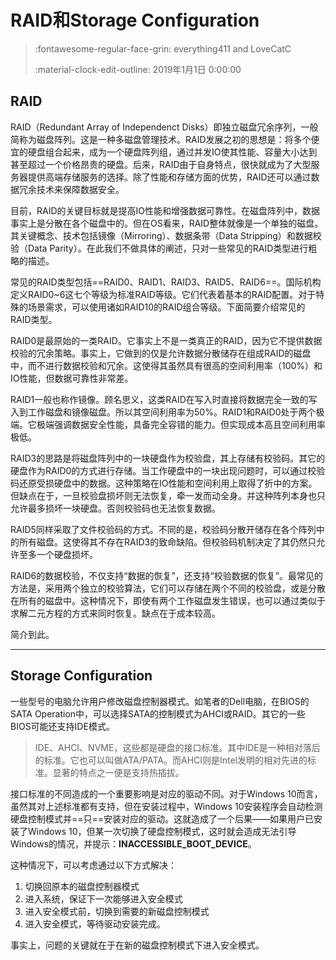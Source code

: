 # RAID和Storage Configuration

> :fontawesome-regular-face-grin: everything411 and LoveCatC
>
> :material-clock-edit-outline: 2019年1月1日 0:00:00

## RAID

RAID（Redundant Array of Independenct Disks）即独立磁盘冗余序列，一般简称为磁盘阵列。这是一种多磁盘管理技术。RAID发展之初的思想是：将多个便宜的硬盘组合起来，成为一个硬盘阵列组，通过并发IO使其性能、容量大小达到甚至超过一个价格昂贵的硬盘。后来，RAID由于自身特点，很快就成为了大型服务器提供高端存储服务的选择。除了性能和存储方面的优势，RAID还可以通过数据冗余技术来保障数据安全。

目前，RAID的关键目标就是提高IO性能和增强数据可靠性。在磁盘阵列中，数据事实上是分散在各个磁盘中的。但在OS看来，RAID整体就像是一个单独的磁盘。其关键概念、技术包括镜像（Mirroring）、数据条带（Data Stripping）和数据校验（Data Parity）。在此我们不做具体的阐述，只对一些常见的RAID类型进行粗略的描述。

常见的RAID类型包括==RAID0、RAID1、RAID3、RAID5、RAID6==。国际机构定义RAID0~6这七个等级为标准RAID等级。它们代表着基本的RAID配置。对于特殊的场景需求，可以使用诸如RAID10的RAID组合等级。下面简要介绍常见的RAID类型。

RAID0是最原始的一类RAID。它事实上不是一类真正的RAID，因为它不提供数据校验的冗余策略。事实上，它做到的仅是允许数据分散储存在组成RAID的磁盘中，而不进行数据校验和冗余。这使得其虽然具有很高的空间利用率（100%）和IO性能，但数据可靠性非常差。

RAID1一般也称作镜像。顾名思义，这类RAID在写入时直接将数据完全一致的写入到工作磁盘和镜像磁盘。所以其空间利用率为50%。RAID1和RAID0处于两个极端。它极端强调数据安全性能，具备完全容错的能力。但实现成本高且空间利用率极低。

RAID3的思路是将磁盘阵列中的一块硬盘作为校验盘，其上存储有校验码。其它的硬盘作为RAID0的方式进行存储。当工作硬盘中的一块出现问题时，可以通过校验码还原受损硬盘中的数据。这种策略在IO性能和空间利用上取得了折中的方案。但缺点在于，一旦校验盘损坏则无法恢复，牵一发而动全身。并这种阵列本身也只允许最多损坏一块硬盘。否则校验码也无法恢复数据。

RAID5同样采取了文件校验码的方式。不同的是，校验码分散开储存在各个阵列中的所有磁盘。这使得其不存在RAID3的致命缺陷。但校验码机制决定了其仍然只允许至多一个硬盘损坏。

RAID6的数据校验，不仅支持“数据的恢复”，还支持“校验数据的恢复”。最常见的方法是，采用两个独立的校验算法，它们可以存储在两个不同的校验盘，或是分散在所有的磁盘中。这种情况下，即使有两个工作磁盘发生错误，也可以通过类似于求解二元方程的方式来同时恢复。缺点在于成本较高。



简介到此。



---



## Storage Configuration



一些型号的电脑允许用户修改磁盘控制器模式。如笔者的Dell电脑，在BIOS的SATA Operation中，可以选择SATA的控制模式为AHCI或RAID。其它的一些BIOS可能还支持IDE模式。

> IDE、AHCI、NVME，这些都是硬盘的接口标准。其中IDE是一种相对落后的标准。它也可以叫做ATA/PATA。而AHCI则是Intel发明的相对先进的标准。显著的特点之一便是支持热插拔。

接口标准的不同造成的一个重要影响是对应的驱动不同。对于Windows 10而言，虽然其对上述标准都有支持，但在安装过程中，Windows 10安装程序会自动检测硬盘控制模式并==只==安装对应的驱动。这就造成了一个后果——如果用户已安装了Windows 10，但某一次切换了硬盘控制模式，这时就会造成无法引导Windows的情况，并提示：**INACCESSIBLE_BOOT_DEVICE**。

这种情况下，可以考虑通过以下方式解决：

1. 切换回原本的磁盘控制器模式
2. 进入系统，保证下一次能够进入安全模式
3. 进入安全模式前，切换到需要的新磁盘控制模式
4. 进入安全模式，等待驱动安装完成。

事实上，问题的关键就在于在新的磁盘控制模式下进入安全模式。